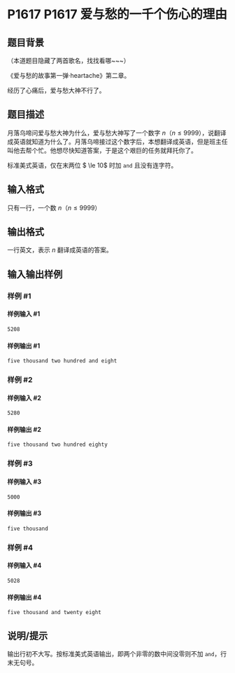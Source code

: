 # P1617 P1617 爱与愁的一千个伤心的理由

## 题目背景

（本道题目隐藏了两首歌名，找找看哪~~~）

《爱与愁的故事第一弹·heartache》第二章。

经历了心痛后，爱与愁大神不行了。


## 题目描述

月落乌啼问爱与愁大神为什么，爱与愁大神写了一个数字 $n$（$n \le 9999$），说翻译成英语就知道为什么了。月落乌啼接过这个数字后，本想翻译成英语，但是班主任叫他去帮个忙。他想尽快知道答案，于是这个艰巨的任务就拜托你了。

标准美式英语，仅在末两位 $ \le 10$ 时加 `and` 且没有连字符。

## 输入格式

只有一行，一个数 $n$（$n \le 9999$）

## 输出格式

一行英文，表示 $n$ 翻译成英语的答案。

## 输入输出样例

### 样例 #1

#### 样例输入 #1

```
5208
```

#### 样例输出 #1

```
five thousand two hundred and eight
```

### 样例 #2

#### 样例输入 #2

```
5280
```

#### 样例输出 #2

```
five thousand two hundred eighty
```

### 样例 #3

#### 样例输入 #3

```
5000
```

#### 样例输出 #3

```
five thousand
```

### 样例 #4

#### 样例输入 #4

```
5028
```

#### 样例输出 #4

```
five thousand and twenty eight
```

## 说明/提示

输出行初不大写。按标准美式英语输出，即两个非零的数中间没零则不加 `and`，行末无句号。
